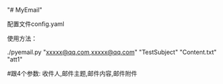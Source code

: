 "# MyEmail" 

配置文件config.yaml

使用方法：

./pyemail.py "xxxxx@qq.com,xxxxx@qq.com" "TestSubject"  "Content.txt" "att1"

#跟4个参数: 收件人,邮件主题,邮件内容,邮件附件
